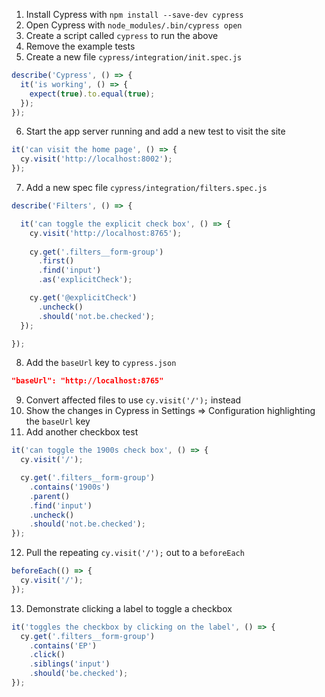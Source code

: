 1. Install Cypress with `npm install --save-dev cypress`
2. Open Cypress with `node_modules/.bin/cypress open`
3. Create a script called `cypress` to run the above
4. Remove the example tests
5. Create a new file `cypress/integration/init.spec.js`

```js
describe('Cypress', () => {
  it('is working', () => {
    expect(true).to.equal(true);
  });
});
```

6. Start the app server running and add a new test to visit the site

```js
it('can visit the home page', () => {
  cy.visit('http://localhost:8002');
});
```

7. Add a new spec file `cypress/integration/filters.spec.js`

```js
describe('Filters', () => {

  it('can toggle the explicit check box', () => {
    cy.visit('http://localhost:8765');
    
    cy.get('.filters__form-group')
      .first()
      .find('input')
      .as('explicitCheck');

    cy.get('@explicitCheck')
      .uncheck()
      .should('not.be.checked');
  });

});
```

8. Add the `baseUrl` key to `cypress.json`

```json
"baseUrl": "http://localhost:8765"
```

9. Convert affected files to use `cy.visit('/');` instead
10. Show the changes in Cypress in Settings => Configuration highlighting the `baseUrl` key
11. Add another checkbox test

```js
it('can toggle the 1900s check box', () => {
  cy.visit('/');

  cy.get('.filters__form-group')
    .contains('1900s')
    .parent()
    .find('input')
    .uncheck()
    .should('not.be.checked');
});
```

12. Pull the repeating `cy.visit('/');` out to a `beforeEach`

```js
beforeEach(() => {
  cy.visit('/');
});
```

13. Demonstrate clicking a label to toggle a checkbox

```js
it('toggles the checkbox by clicking on the label', () => {
  cy.get('.filters__form-group')
    .contains('EP')
    .click()
    .siblings('input')
    .should('be.checked');
});
```
